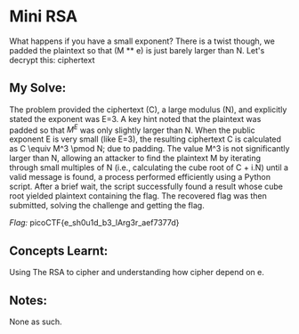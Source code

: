 # Mini RSA
What happens if you have a small exponent? There is a twist though, we padded the plaintext so that (M ** e) is just barely larger than N.
Let's decrypt this: ciphertext

## My Solve:
The problem provided the ciphertext (C), a large modulus (N), and explicitly stated the exponent was E=3.
A key hint noted that the plaintext was padded so that $M^E$ was only slightly larger than N.
When the public exponent E is very small (like E=3), the resulting ciphertext C is calculated as C \equiv M^3 \pmod N; due to padding.
The value M^3 is not significantly larger than N, allowing an attacker to find the plaintext M by iterating through small multiples of N (i.e., calculating the cube root of C + i.N) until a valid message is found, a process performed efficiently using a Python script.
After a brief wait, the script successfully found a result whose cube root yielded plaintext containing the flag.
The recovered flag was then submitted, solving the challenge and getting the flag.

*Flag:* picoCTF{e_sh0u1d_b3_lArg3r_aef7377d}

## Concepts Learnt:
Using The RSA to cipher and understanding how cipher depend on e.

## Notes:
None as such.
